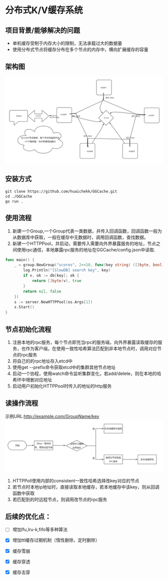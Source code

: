 # 分布式K/V缓存系统
## 项目背景/能够解决的问题
- 单机缓存受制于内存大小的限制，无法承载过大的数据量
- 使用分布式节点将缓存分布在多个节点的内存中，横向扩展缓存的容量

## 架构图
![img.png](images/img.png)

## 安装方式
```shell
git clone https://github.com/huaichekk/GGCache.git
cd ./GGCache
go run .
```

## 使用流程
1. 新建一个Group,一个Group代表一类数据，并传入回调函数，回调函数一般为从数据库中获取，一般在缓存中无数据时，调用回调函数，查找数据。
2. 新建一个HTTPPool，并启动，需要传入需要向外界暴露服务的地址，节点之间使用rpc通信，本地暴露rpc服务的地址在GGCache/config.json中读取.


```go 使用示例
func main() {
	_ = group.NewGroup("scores", 2<<10, func(key string) ([]byte, bool) {
		log.Println("[SlowDB] search key", key)
		if v, ok := db[key]; ok {
			return []byte(v), true
		}
		return nil, false
	})
	s := server.NewHTTPPool(os.Args[1])
	s.Start()
}
```


## 节点初始化流程
1. 注册本地的rpc服务，每个节点即充当rpc的服务端，向外界暴露读取缓存的服务，也作为客户端，在使用一致性哈希算法匹配到非本地节点时，调用对应节点的rpc服务
2. 将自己的的rpc地址存入etcd中
3. 使用get --prefix命令获取etcd中的集群其他节点地址
4. 启动一个协程，使用watch命令监听集群变化，若add/delete，则在本地的哈希环中增删对应地址
5. 启动用户初始化HTTPPool时传入的地址的http服务

## 读操作流程
示例URL:http://example.com/GroupName/key
![img_1.png](images/img_1.png)
1. HTTPPoll使用内部的consistent一致性哈希选择改key对应的节点
2. 若节点时本地ip地址时，直接读取本地缓存，若本地缓存中该key，则从回调函数中获取
3. 若匹配到的时远程节点，则调用改节点的rpc服务


## 后续的优化点：
- [ ] 增加lfu,lru-k,fifo等多种算法
- [x] 增加ttl缓存过期机制（惰性删除，定时删除）
- [x] 缓存雪崩
- [x] 缓存穿透
- [x] 缓存击穿

